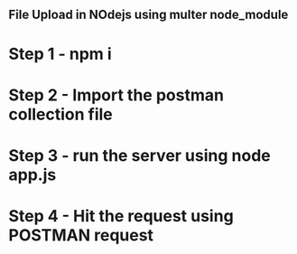 ## File Upload in NOdejs using multer node_module

# Step 1 - npm i 

# Step 2 - Import the postman collection file

# Step 3 - run the server using node app.js 

# Step 4 - Hit the request using POSTMAN request

